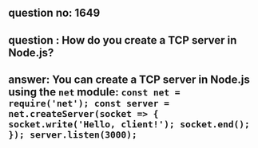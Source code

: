 
      
## question no: 1649

## question : How do you create a TCP server in Node.js?

## answer: You can create a TCP server in Node.js using the `net` module: `const net = require('net'); const server = net.createServer(socket => { socket.write('Hello, client!'); socket.end(); }); server.listen(3000);`
      